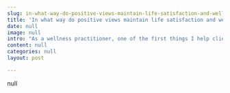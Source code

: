 ```yaml
---
slug: in-what-way-do-positive-views-maintain-life-satisfaction-and-wellness
title: 'In what way do positive views maintain life satisfaction and wellness?'
date: null
image: null
intro: "As a wellness practitioner, one of the first things I help clients to explore and define is their outlook. Not just on life but everything they hold dear. Because one of the best lessons I learned myself is that we choose how we feel. How we respond to things that happen to us. How we react to any situation. And yet in order to do this, you need a veritable toolkit you can refer to that will equip you damn well in any situation.\nOne of the biggest reasons The Secret was a phenomenal success was its basic premise that if you focus on your dreams and maintain a positive attitude, those said dreams will come true. Millions of people swore this was an amazing revelation to their lives and numerous others will tell you it didn’t work out so good for them. The response to the, shall we say, ‘failures’ is that they didn’t remove all doubt and negativity from their thoughts.\nWhat I loved about The Secret wasn’t just that the week I started reading it, I managed to visualise and manifest a free cup of chai latte on my morning stop at the coffee shop, but it totally inspired me to have a more positive outlook. (Hey, I’m easily pleased. Some visualised big houses, I was happy with a free latte!)\nOne of the most shared quotes illustrates this simple truth — “If you think you can do a thing or think you can’t do a thing, you’re right.” — Henry Ford. Whatever you choose to believe, that will be your reality.\nYou just need to look at some of the top athletes and most successful people in the world to see this in practice. Each one will tell you that the key to their success isn’t just training but remaining extremely focussed and having a positive mindset. You see, no serious competitor is going to allow the possibility of failure to float in their head. There is no room for doubt. They absolutely must remain focussed on being the winner. This fuels their performance and gives them the much needed confidence to battle through the match/race etc. Especially during moments when they are losing. As a tennis fan, Serena Williams and Novak Djokovic have displayed some of the best examples of unfailing winning mentality I’ve ever seen. I’ve watched both on the losing end of a match and somehow retain their composure and pull a win out the bag — against the run of play. Pure positive mental attitude.\nI have a client who is wheelchair-bound and another who is almost totally blind. I help them exercise in the gym every week and they totally inspire me. Both are very young and don’t let their disability get in the way of having a life lived to the full. In fact they have much better social calendars than a lot of able bodied folk I know! What they both have in common is their attitude to life. Yes, they have days that their situation gets them down. They have to encounter appalling ignorance on many occasions from people who sometimes don’t know how to approach them. But overall, they focus on the many positives in their lives and get on with living a life as full as possible.\nWellness seems to be one of the buzzwords of 2017 but many of us have been practicing this for decades. We are now living in times where health and fitness is entrenched in daily living. Mindfulness is the other buzzword that seeks to teach people the importance of perspective. Then came wellness which seems to be the catch-all term for everything.\nNow, being satisfied with your life and being well are two slightly different things although one can affect the other. Each one of us will have different criteria for being satisfied with life. And each one of us will define our wellness according to different scales. For the person who is chronically ill, a pain-free day/week equals success for them. For someone with no health issues, their wellness might be defined through the satisfaction they feel from drinking a green smoothie daily, exercising and eating ‘clean’.\nJane might be very satisfied with her life because she has a dream job, is living an awesome life dating different guys every week and gets to travel the world. Jo might be equally as satisfied with her life as a housewife and daily routine mapped around her family’s needs. It’s all she ever wanted. Both may encounter challenges in their lives but probably choose to focus on the numerous positives of the dream life they have carved for themselves. On the other hand, you may get two other people with similar lives who feel completely unsatisfied with their lives.\nIt’s a question of perspective and what you choose to focus on. It takes practice, lots of flexibility to modify any long-held views as needed and buckets of resilience."
content: null
categories: null
layout: post

---
```


null